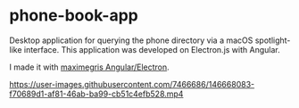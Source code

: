 # phone-book-app
Desktop application for querying the phone directory via a macOS spotlight-like interface. This application was developed on Electron.js with Angular.

I made it with [maximegris Angular/Electron](https://github.com/maximegris/angular-electron).

https://user-images.githubusercontent.com/7466686/146668083-f70689d1-af81-46ab-ba99-cb51c4efb528.mp4

